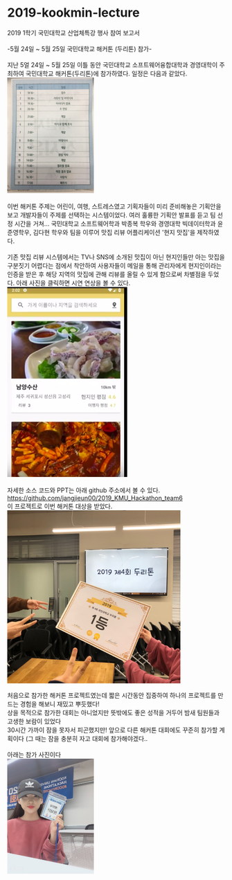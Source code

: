 # 2019-kookmin-lecture
2019 1학기 국민대학교 산업체특강 행사 참여 보고서 </br>
</br>
-5월 24일 ~ 5월 25일 국민대학교 해커톤 (두리톤) 참가-</br>
</br>
지난 5얼 24일 ~ 5월 25일 이틀 동안 국민대학교 소프트웨어융합대학과 경영대학이 주최하여 국민대학교 해커톤(두리톤)에 참가하였다.
일정은 다음과 같았다.</br>
<img src="./media_src/Hackathon3.JPG" width="200"></br> </br>
이번 해커톤 주제는 어린이, 여행, 스트레스였고 기획자들이 미리 준비해놓은 기획안을 보고 개발자들이 주제를 선택하는 시스템이었다. 
여러 훌륭한 기획안 발표를 듣고 팀 선정 시간을 거쳐... 국민대학교 소프트웨어학과 박종복 학우와 경영대학 빅데이터학과 윤준영학우, 김다현 학우와 팀을 이루어 맛집 리뷰 어플리케이션 '현지 맛집'을 제작하였다.</br>
</br>
기존 맛집 리뷰 시스템에서는 TV나 SNS에 소개된 맛집이 아닌 현지인들만 아는 맛집을 구분짓기 어렵다는 점에서 착안하여 사용자들이 메일을 통해 관리자에게 현지인이라는 인증을 받은 후 해당 지역의 맛집에 관해 리뷰를 올릴 수 있게 함으로써 차별점을 두었다. 
아래 사진을 클릭하면 시연 연상을 볼 수 있다.</br>
[![video](./media_src/현지맛집_시연.png)](https://youtu.be/Pqnssw-CvDw) </br>
</br>
자세한 소스 코드와 PPT는 아래 github 주소에서 볼 수 있다.</br>
https://github.com/jangjieun00/2019_KMU_Hackathon_team6</br>
이 프로젝트로 이번 해커톤 대상을 받았다. </br>
<img src="./media_src/Hackathon2.JPG" width="400"></br> 

처음으로 참가한 해커톤 프로젝트였는데 짧은 시간동안 집중하여 하나의 프로젝트를 만드는 경험을 해보니 재밌고 뿌듯했다!</br>
상을 목적으로 참가한 대회는 아니었지만 뜻밖에도 좋은 성적을 거두어 밤새 팀원들과 고생한 보람이 있었다</br>
30시간 가까이 잠을 못자서 피곤했지만! 앞으로 다른 해커톤 대회에도 꾸준히 참가할 계획이다 (그 때는 잠을 충분히 자고 대회에 참가해야겠다..</br> 
</br>
아래는 참가 사진이다</br> 
<img src="./media_src/Hackathon1.JPG" width="200"></br>
